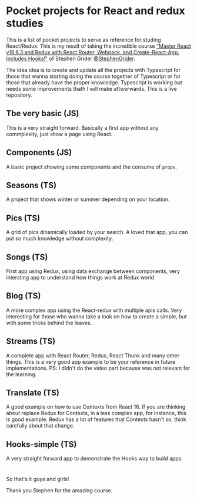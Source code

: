 # Pocket projects for React and redux studies

This is a list of pocket projects to serve as reference for studing React/Redux. This is my result of taking the incredible course ["Master React v16.6.3 and Redux with React Router, Webpack, and Create-React-App. Includes Hooks!"](https://www.udemy.com/course/react-redux) of Stephen Grider [@StephenGrider](https://github.com/StephenGrider).

The idea idea is to create and update all the projects with Typescript for those that wanna starting doing the course together of Typescript or for those that already have the proper knowledge. Typescript is working but needs some improvements thath I will make aftwerwards. This is a live repository.

## Tbe very basic (JS)
This is a very straight forward. Basically a first app without any commplexity, just show a page using React.

## Components (JS)
A basic project showing some components and the consume of `props`.

## Seasons (TS)
A project that shows winter or summer depending on your location.

## Pics (TS)
A grid of pics dinamically loaded by your search. A loved that app, you can put so much knowledge without complexity.

## Songs (TS)
First app using Redux, using data exchange between components, very intersting app to understand how things work at Redux world.

## Blog (TS)
A more complex app using the React-redux with multiple apis calls. Very interesting for those who wanna take a look on how to create a simple, but with some tricks behind the leaves.

## Streams (TS)
A complete app with React Router, Redux, React Thunk and many other things. This is a very good app example to be your reference in future implementations. PS: I didn't do the video part because was not relevant for the learning.

## Translate (TS)
A good example on how to use Contexts from React 16. If you are thinking about replace Redux for Contexts, in a less complex app, for instance, this is good example. Redux has a lot of features that Contexts hasn't so, think carefully about that change.

## Hooks-simple (TS)
A very straight forward app to demonstrate the Hooks way to build apps.

#
So that's it guys and girls!

Thank you Stephen for the amazing course.
